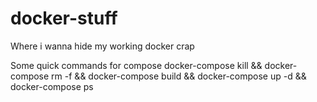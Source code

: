 # docker-stuff
Where i wanna hide my working docker crap

Some quick commands for compose
docker-compose kill && docker-compose rm -f && docker-compose build && docker-compose up -d && docker-compose ps